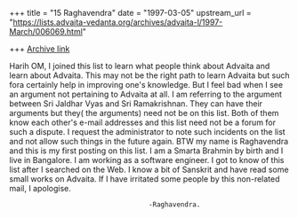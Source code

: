 +++
title = "15 Raghavendra"
date = "1997-03-05"
upstream_url = "https://lists.advaita-vedanta.org/archives/advaita-l/1997-March/006069.html"

+++
[Archive link](https://lists.advaita-vedanta.org/archives/advaita-l/1997-March/006069.html)

Harih OM,
    I joined this list to learn what people think about Advaita and learn
about Advaita. This may not be the right path to learn Advaita but such
fora certainly help in improving one's knowledge. But I feel bad when I
see an argument not pertaining to Advaita at all. I am referring to the
argument between Sri Jaldhar Vyas and Sri Ramakrishnan. They can have
their arguments but they( the arguments) need not be on this list. Both
of them know each other's e-mail addresses and this list need not be a
forum for such a dispute.
               I request the administrator to note such incidents on the
list and not allow such things in the future again.
               BTW my name is Raghavendra and this is my first posting on
this list. I am a Smarta Brahmin by birth and I live in Bangalore. I am
working as a software engineer. I got to know of this list after I
searched on the Web. I know a bit of Sanskrit and have read some small
works on Advaita.
               If I have irritated some people by this non-related mail,
I apologise.

                                       -Raghavendra.

